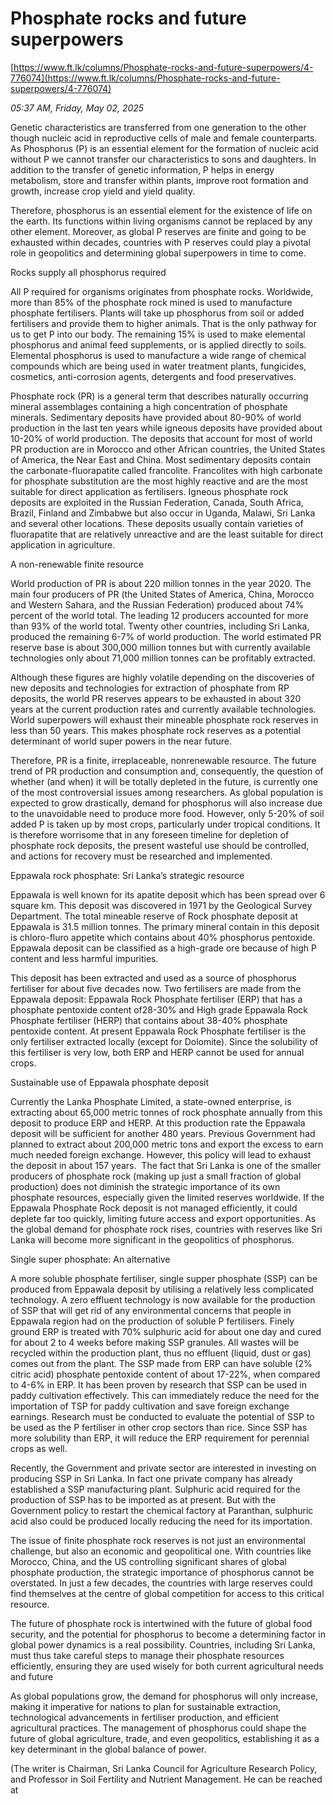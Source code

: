 # Phosphate rocks and future superpowers

[https://www.ft.lk/columns/Phosphate-rocks-and-future-superpowers/4-776074](https://www.ft.lk/columns/Phosphate-rocks-and-future-superpowers/4-776074)

*05:37 AM, Friday, May 02, 2025*

Genetic characteristics are transferred from one generation to the other though nucleic acid in reproductive cells of male and female counterparts. As Phosphorus (P) is an essential element for the formation of nucleic acid without P we cannot transfer our characteristics to sons and daughters. In addition to the transfer of genetic information, P helps in energy metabolism, store and transfer within plants, improve root formation and growth, increase crop yield and yield quality.

Therefore, phosphorus is an essential element for the existence of life on the earth. Its functions within living organisms cannot be replaced by any other element. Moreover, as global P reserves are finite and going to be exhausted within decades, countries with P reserves could play a pivotal role in geopolitics and determining global superpowers in time to come.

Rocks supply all phosphorus required

All P required for organisms originates from phosphate rocks. Worldwide, more than 85% of the phosphate rock mined is used to manufacture phosphate fertilisers. Plants will take up phosphorus from soil or added fertilisers and provide them to higher animals. That is the only pathway for us to get P into our body. The remaining 15% is used to make elemental phosphorus and animal feed supplements, or is applied directly to soils. Elemental phosphorus is used to manufacture a wide range of chemical compounds which are being used in water treatment plants, fungicides, cosmetics, anti-corrosion agents, detergents and food preservatives.

Phosphate rock (PR) is a general term that describes naturally occurring mineral assemblages containing a high concentration of phosphate minerals. Sedimentary deposits have provided about 80-90% of world production in the last ten years while igneous deposits have provided about 10-20% of world production. The deposits that account for most of world PR production are in Morocco and other African countries, the United States of America, the Near East and China. Most sedimentary deposits contain the carbonate-fluorapatite called francolite. Francolites with high carbonate for phosphate substitution are the most highly reactive and are the most suitable for direct application as fertilisers. Igneous phosphate rock deposits are exploited in the Russian Federation, Canada, South Africa, Brazil, Finland and Zimbabwe but also occur in Uganda, Malawi, Sri Lanka and several other locations. These deposits usually contain varieties of fluorapatite that are relatively unreactive and are the least suitable for direct application in agriculture.

A non-renewable finite resource

World production of PR is about 220 million tonnes in the year 2020. The main four producers of PR (the United States of America, China, Morocco and Western Sahara, and the Russian Federation) produced about 74% percent of the world total. The leading 12 producers accounted for more than 93% of the world total. Twenty other countries, including Sri Lanka, produced the remaining 6-7% of world production. The world estimated PR reserve base is about 300,000 million tonnes but with currently available technologies only about 71,000 million tonnes can be profitably extracted.

Although these figures are highly volatile depending on the discoveries of new deposits and technologies for extraction of phosphate from RP deposits, the world PR reserves appears to be exhausted in about 320 years at the current production rates and currently available technologies. World superpowers will exhaust their mineable phosphate rock reserves in less than 50 years. This makes phosphate rock reserves as a potential determinant of world super powers in the near future.

Therefore, PR is a finite, irreplaceable, nonrenewable resource. The future trend of PR production and consumption and, consequently, the question of whether (and when) it will be totally depleted in the future, is currently one of the most controversial issues among researchers. As global population is expected to grow drastically, demand for phosphorus will also increase due to the unavoidable need to produce more food. However, only 5-20% of soil added P is taken up by most crops, particularly under tropical conditions. It is therefore worrisome that in any foreseen timeline for depletion of phosphate rock deposits, the present wasteful use should be controlled, and actions for recovery must be researched and implemented.

Eppawala rock phosphate: Sri Lanka’s strategic resource

Eppawala is well known for its apatite deposit which has been spread over 6 square km. This deposit was discovered in 1971 by the Geological Survey Department. The total mineable reserve of Rock phosphate deposit at Eppawala is 31.5 million tonnes. The primary mineral contain in this deposit is chloro-fluro appetite which contains about 40% phosphorus pentoxide. Eppawala deposit can be classified as a high-grade ore because of high P content and less harmful impurities.

This deposit has been extracted and used as a source of phosphorus fertiliser for about five decades now. Two fertilisers are made from the Eppawala deposit: Eppawala Rock Phosphate fertiliser (ERP) that has a phosphate pentoxide content of28-30% and High grade Eppawala Rock Phosphate fertiliser (HERP) that contains about 38-40% phosphate pentoxide content. At present Eppawala Rock Phosphate fertiliser is the only fertiliser extracted locally (except for Dolomite). Since the solubility of this fertiliser is very low, both ERP and HERP cannot be used for annual crops.

Sustainable use of Eppawala phosphate deposit

Currently the Lanka Phosphate Limited, a state-owned enterprise, is extracting about 65,000 metric tonnes of rock phosphate annually from this deposit to produce ERP and HERP. At this production rate the Eppawala deposit will be sufficient for another 480 years. Previous Government had planned to extract about 200,000 metric tons and export the excess to earn much needed foreign exchange. However, this policy will lead to exhaust the deposit in about 157 years.  The fact that Sri Lanka is one of the smaller producers of phosphate rock (making up just a small fraction of global production) does not diminish the strategic importance of its own phosphate resources, especially given the limited reserves worldwide. If the Eppawala Phosphate Rock deposit is not managed efficiently, it could deplete far too quickly, limiting future access and export opportunities. As the global demand for phosphate rock rises, countries with reserves like Sri Lanka will become more significant in the geopolitics of phosphorus.

Single super phosphate: An alternative

A more soluble phosphate fertiliser, single supper phosphate (SSP) can be produced from Eppawala deposit by utilising a relatively less complicated technology. A zero effluent technology is now available for the production of SSP that will get rid of any environmental concerns that people in Eppawala region had on the production of soluble P fertilisers. Finely ground ERP is treated with 70% sulphuric acid for about one day and cured for about 2 to 4 weeks before making SSP granules. All wastes will be recycled within the production plant, thus no effluent (liquid, dust or gas) comes out from the plant. The SSP made from ERP can have soluble (2% citric acid) phosphate pentoxide content of about 17-22%, when compared to 4-6% in ERP. It has been proven by research that SSP can be used in paddy cultivation effectively. This can immediately reduce the need for the importation of TSP for paddy cultivation and save foreign exchange earnings. Research must be conducted to evaluate the potential of SSP to be used as the P fertiliser in other crop sectors than rice. Since SSP has more solubility than ERP, it will reduce the ERP requirement for perennial crops as well.

Recently, the Government and private sector are interested in investing on producing SSP in Sri Lanka. In fact one private company has already established a SSP manufacturing plant. Sulphuric acid required for the production of SSP has to be imported as at present. But with the Government policy to restart the chemical factory at Paranthan, sulphuric acid also could be produced locally reducing the need for its importation.

The issue of finite phosphate rock reserves is not just an environmental challenge, but also an economic and geopolitical one. With countries like Morocco, China, and the US controlling significant shares of global phosphate production, the strategic importance of phosphorus cannot be overstated. In just a few decades, the countries with large reserves could find themselves at the centre of global competition for access to this critical resource.

The future of phosphate rock is intertwined with the future of global food security, and the potential for phosphorus to become a determining factor in global power dynamics is a real possibility. Countries, including Sri Lanka, must thus take careful steps to manage their phosphate resources efficiently, ensuring they are used wisely for both current agricultural needs and future

As global populations grow, the demand for phosphorus will only increase, making it imperative for nations to plan for sustainable extraction, technological advancements in fertiliser production, and efficient agricultural practices. The management of phosphorus could shape the future of global agriculture, trade, and even geopolitics, establishing it as a key determinant in the global balance of power.

(The writer is Chairman, Sri Lanka Council for Agriculture Research Policy, and Professor in Soil Fertility and Nutrient Management. He can be reached at

